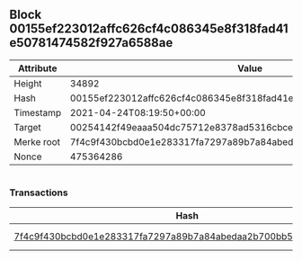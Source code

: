 ## Block 00155ef223012affc626cf4c086345e8f318fad41e50781474582f927a6588ae

Attribute | Value
--- | ---
Height | 34892
Hash | 00155ef223012affc626cf4c086345e8f318fad41e50781474582f927a6588ae
Timestamp | 2021-04-24T08:19:50+00:00
Target | 00254142f49eaaa504dc75712e8378ad5316cbcead634704b3734b6271167cc4
Merke root | 7f4c9f430bcbd0e1e283317fa7297a89b7a84abedaa2b700bb59ff0745d0f629
Nonce | 475364286

```

```

### Transactions

Hash | Amount
--- | ---
[7f4c9f430bcbd0e1e283317fa7297a89b7a84abedaa2b700bb59ff0745d0f629](7f4c9f430bcbd0e1e283317fa7297a89b7a84abedaa2b700bb59ff0745d0f629.md) | 10.00000000 SKEPTI 

